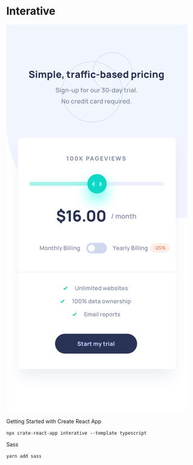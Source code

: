 # Interative

![Design preview for the Interative coding challenge](./src/design/mobile-design.jpg)


Getting Started with Create React App

    npx crate-react-app interative --template typescript

Sass

    yarn add sass


